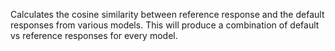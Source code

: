 Calculates the cosine similarity between reference response and the default responses from various models. This will produce a combination of default vs reference responses for every model.
